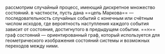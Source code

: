 рассмотрим случайный процесс, имеющий дискретное множество состояний. в частности, пусть дана ==цепь Маркова== — последовательность случайных событий с конечным или счётным числом исходов, где вероятность наступления каждого события зависит от состояния, достигнутого в предыдущем событии.
==$\aleph$== граф состояний — ориентированный граф, который используется для геометрического изображения состояний системы и возможных переходов между ними.